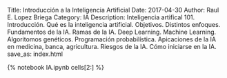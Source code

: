 Title: Introducción a la Inteligencia Artificial
Date: 2017-04-30
Author: Raul E. Lopez Briega
Category: IA
Description: Inteligencia artifical 101. Introducción. Qué es la inteligencia artificial. Objetivos. Distintos enfoques. Fundamentos de la IA. Ramas de la IA. Deep Learning. Machine Learning. Algoritomos genéticos. Programación probabilística. Apicaciones de la IA en medicina, banca, agricultura. Riesgos de la IA. Cómo iniciarse en la IA.
save_as: index.html

{% notebook IA.ipynb cells[2:] %}





